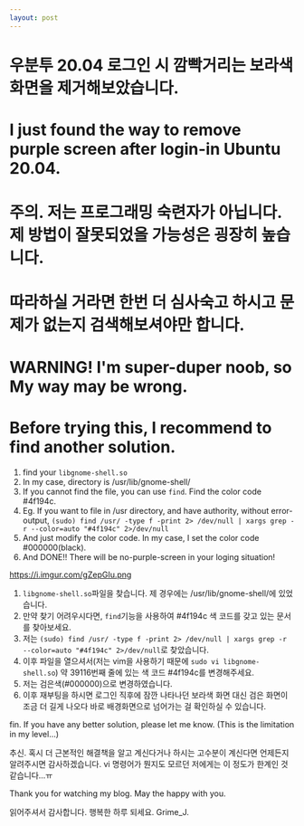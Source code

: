 ```yaml
---
layout: post
---
```


# 우분투 20.04 로그인 시 깜빡거리는 보라색 화면을 제거해보았습니다.
# I just found the way to remove purple screen after login-in Ubuntu 20.04.

# 주의. 저는 프로그래밍 숙련자가 아닙니다. 제 방법이 잘못되었을 가능성은 굉장히 높습니다.
# 따라하실 거라면 한번 더 심사숙고 하시고 문제가 없는지 검색해보셔야만 합니다.
# WARNING! I'm super-duper noob, so My way may be wrong.
# Before trying this, I recommend to find another solution.

1. find your `libgnome-shell.so`
2. In my case, directory is /usr/lib/gnome-shell/
3. If you cannot find the file, you can use `find`. Find the color code #4f194c.
4. Eg. If you want to file in /usr directory, and have authority, without error-output,
`(sudo) find /usr/ -type f -print 2> /dev/null | xargs grep -r --color=auto "#4f194c" 2>/dev/null`
5. And just modify the color code. In my case, I set the color code #000000(black).
6. And DONE!! There will be no-purple-screen in your loging situation!

https://i.imgur.com/gZepGIu.png

1. `libgnome-shell.so`파일을 찾습니다. 제 경우에는 /usr/lib/gnome-shell/에 있었습니다.
2. 만약 찾기 어려우시다면, `find`기능을 사용하여 #4f194c 색 코드를 갖고 있는 문서를 찾아보세요.
3. 저는 `(sudo) find /usr/ -type f -print 2> /dev/null | xargs grep -r --color=auto "#4f194c" 2>/dev/null`로 찾았습니다.
4. 이후 파일을 열으셔서(저는 vim을 사용하기 때문에 `sudo vi libgnome-shell.so`) 약 39116번째 줄에 있는 색 코드 #4f194c를 변경해주세요.
5. 저는 검은색(#000000)으로 변경하였습니다.
6. 이후 재부팅을 하시면 로그인 직후에 잠깐 나타나던 보라색 화면 대신 검은 화면이 조금 더 길게 나오다 바로 배경화면으로 넘어가는 걸 확인하실 수 있습니다.


fin. If you have any better solution, please let me know.
(This is the limitation in my level...)

추신. 혹시 더 근본적인 해결책을 알고 계신다거나 하시는 고수분이 계신다면 언제든지 알려주시면 감사하겠습니다.
vi 명령어가 뭔지도 모르던 저에게는 이 정도가 한계인 것 같습니다...ㅠ


Thank you for watching my blog.
May the happy with you.

읽어주셔서 감사합니다.
행복한 하루 되세요.
Grime_J.
